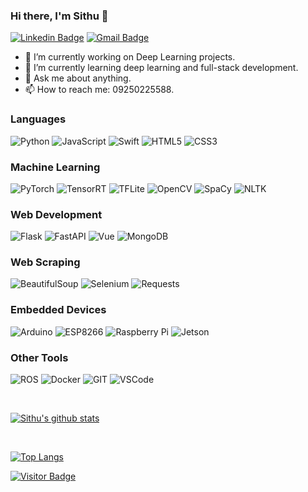### Hi there, I'm Sithu 👋

[![Linkedin Badge](https://img.shields.io/badge/-sithu31296-blue?style=flat-square&logo=Linkedin&logoColor=white&link=https://www.linkedin.com/in/sithu-aung-285a30157/)](https://www.linkedin.com/in/sithu31296/)
[![Gmail Badge](https://img.shields.io/badge/-sithu31296@gmail.com-c14438?style=flat-square&logo=Gmail&logoColor=white&link=mailto:sithu31296@gmail.com)](mailto:sithu31296@gmail.com)

- 🔭 I’m currently working on Deep Learning projects.
- 🌱 I’m currently learning deep learning and full-stack development.
- 💬 Ask me about anything.
- 📫 How to reach me: 09250225588.

<!--
**sithu31296/sithu31296** is a ✨ _special_ ✨ repository because its `README.md` (this file) appears on your GitHub profile.

Here are some ideas to get you started:

- 🔭 I’m currently working on ...
- 🌱 I’m currently learning ...
- 👯 I’m looking to collaborate on ...
- 🤔 I’m looking for help with ...
- 💬 Ask me about ...
- 📫 How to reach me: ...
- 😄 Pronouns: ...
- ⚡ Fun fact: ...
-->

### Languages

![Python](https://img.shields.io/badge/Python-14354C?style=for-the-badge&logo=python&logoColor=white)
![JavaScript](https://img.shields.io/badge/JavaScript-F7DF1E?style=for-the-badge&logo=javascript&logoColor=black)
![Swift](https://img.shields.io/badge/Swift-FA7343?style=for-the-badge&logo=swift&logoColor=white)
![HTML5](https://img.shields.io/badge/-HTML5-E34F26?style=for-the-badge&logo=html5&logoColor=white)
![CSS3](https://img.shields.io/badge/-CSS3-1572B6?style=for-the-badge&logo=css3)

### Machine Learning

![PyTorch](https://img.shields.io/badge/PyTorch-EE4C2C?style=flat-square&logo=pytorch&logoColor=white)
![TensorRT](https://img.shields.io/badge/TensorRT-FF6F00?style=flat-square&logo=tensorflow&logoColor=white)
![TFLite](https://img.shields.io/badge/TFLite-FF6F00?style=flat-square&logo=tensorflow&logoColor=white)
![OpenCV](https://img.shields.io/badge/OpenCV-5C3EE8?style=flat-square&logo=opencv&logoColor=white)
![SpaCy](https://img.shields.io/badge/-SpaCy-yellow?style=flat-square&logo=spacy&logoColor=white)
![NLTK](https://img.shields.io/badge/-NLTK-9cf?style=flat-square&logo=nltk&logoColor=white)

### Web Development

![Flask](https://img.shields.io/badge/Flask-grey?style=flat-square&logo=flask)
![FastAPI](https://img.shields.io/badge/FastAPI-009688?style=flat-square&logo=fastapi&logoColor=white)
![Vue](https://img.shields.io/badge/Vue.js-35495E?style=flat-square&logo=vue.js&logoColor=4FC08D)
![MongoDB](https://img.shields.io/badge/MongoDB-4EA94B?style=flat-square&logo=mongodb&logoColor=white)

### Web Scraping

![BeautifulSoup](https://img.shields.io/badge/-Beautiful%20Soup-brightgreen?style=flat-square&logo=bs4&logoColor=white)
![Selenium](https://img.shields.io/badge/-Selenium-red?style=flat-square&logo=selenium&logoColor=white)
![Requests](https://img.shields.io/badge/-Requests-red?style=flat-square&logo=requests&logoColor=white)

### Embedded Devices

![Arduino](https://img.shields.io/badge/Arduino-00979D?style=flat-square&logo=Arduino&logoColor=white)
![ESP8266](https://img.shields.io/badge/ESP8266-E7352C?style=flat-square&logo=Espressif&logoColor=white)
![Raspberry Pi](https://img.shields.io/badge/Raspberry%20Pi-C51A4A?style=flat-square&logo=raspberry-pi)
![Jetson](https://img.shields.io/badge/Jetson-76B900?style=flat-square&logo=nvidia&logoColor=white)

### Other Tools

![ROS](https://img.shields.io/badge/ROS-22314E?style=flat-square&logo=ros&logoColor=white)
![Docker](https://img.shields.io/badge/Docker-2CA5E0?style=flat-square&logo=docker&logoColor=white)
![GIT](https://img.shields.io/badge/Git-F05032?style=flat-square&logo=git&logoColor=white)
![VSCode](https://img.shields.io/badge/VS_Code-0078D4?style=flat-square&logo=visual%20studio%20code&logoColor=white)

<br/>

[![Sithu's github stats](https://github-readme-stats.vercel.app/api?username=sithu31296&show_icons=true&theme=buefy)](https://github.com/sithu31296/sithu31296)

<br/>

[![Top Langs](https://github-readme-stats.vercel.app/api/top-langs/?username=sithu31296)](https://github.com/sithu31296/sithu31296)

[![Visitor Badge](https://visitor-badge.laobi.icu/badge?page_id=sithu31296.sithu31296)](https://github.com/sithu31296/sithu31296)
